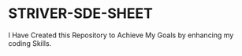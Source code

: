 # STRIVER-SDE-SHEET
I Have Created this Repository to Achieve My Goals by enhancing my coding Skills.

